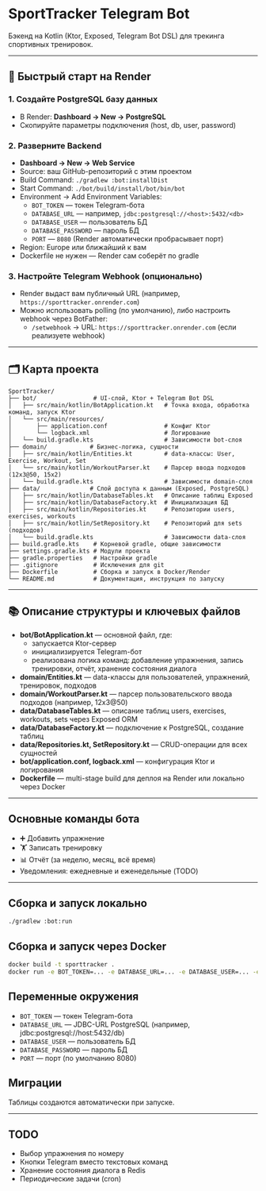 # SportTracker Telegram Bot

Бэкенд на Kotlin (Ktor, Exposed, Telegram Bot DSL) для трекинга спортивных тренировок.

---

## 🚀 Быстрый старт на Render

### 1. Создайте PostgreSQL базу данных
- В Render: **Dashboard → New → PostgreSQL**
- Скопируйте параметры подключения (host, db, user, password)

### 2. Разверните Backend
- **Dashboard → New → Web Service**
- Source: ваш GitHub-репозиторий с этим проектом
- Build Command: `./gradlew :bot:installDist`
- Start Command: `./bot/build/install/bot/bin/bot`
- Environment → Add Environment Variables:
  - `BOT_TOKEN` — токен Telegram-бота
  - `DATABASE_URL` — например, `jdbc:postgresql://<host>:5432/<db>`
  - `DATABASE_USER` — пользователь БД
  - `DATABASE_PASSWORD` — пароль БД
  - `PORT` — `8080` (Render автоматически пробрасывает порт)
- Region: Europe или ближайший к вам
- Dockerfile не нужен — Render сам соберёт по gradle

### 3. Настройте Telegram Webhook (опционально)
- Render выдаст вам публичный URL (например, `https://sporttracker.onrender.com`)
- Можно использовать polling (по умолчанию), либо настроить webhook через BotFather:
  - `/setwebhook` → URL: `https://sporttracker.onrender.com` (если реализуете webhook)

---

## 🗂 Карта проекта

```
SportTracker/
├── bot/                # UI-слой, Ktor + Telegram Bot DSL
│   ├── src/main/kotlin/BotApplication.kt   # Точка входа, обработка команд, запуск Ktor
│   └── src/main/resources/
│       ├── application.conf                # Конфиг Ktor
│       └── logback.xml                     # Логирование
│   └── build.gradle.kts                    # Зависимости bot-слоя
├── domain/            # Бизнес-логика, сущности
│   ├── src/main/kotlin/Entities.kt         # data-классы: User, Exercise, Workout, Set
│   └── src/main/kotlin/WorkoutParser.kt    # Парсер ввода подходов (12x3@50, 15x2)
│   └── build.gradle.kts                    # Зависимости domain-слоя
├── data/              # Слой доступа к данным (Exposed, PostgreSQL)
│   ├── src/main/kotlin/DatabaseTables.kt   # Описание таблиц Exposed
│   ├── src/main/kotlin/DatabaseFactory.kt  # Инициализация БД
│   ├── src/main/kotlin/Repositories.kt     # Репозитории users, exercises, workouts
│   ├── src/main/kotlin/SetRepository.kt    # Репозиторий для sets (подходов)
│   └── build.gradle.kts                    # Зависимости data-слоя
├── build.gradle.kts    # Корневой gradle, общие зависимости
├── settings.gradle.kts # Модули проекта
├── gradle.properties   # Настройки gradle
├── .gitignore          # Исключения для git
├── Dockerfile          # Сборка и запуск в Docker/Render
└── README.md           # Документация, инструкция по запуску
```

---

## 📚 Описание структуры и ключевых файлов

- **bot/BotApplication.kt** — основной файл, где:
  - запускается Ktor-сервер
  - инициализируется Telegram-бот
  - реализована логика команд: добавление упражнения, запись тренировки, отчёт, хранение состояния диалога
- **domain/Entities.kt** — data-классы для пользователей, упражнений, тренировок, подходов
- **domain/WorkoutParser.kt** — парсер пользовательского ввода подходов (например, 12x3@50)
- **data/DatabaseTables.kt** — описание таблиц users, exercises, workouts, sets через Exposed ORM
- **data/DatabaseFactory.kt** — подключение к PostgreSQL, создание таблиц
- **data/Repositories.kt, SetRepository.kt** — CRUD-операции для всех сущностей
- **bot/application.conf, logback.xml** — конфигурация Ktor и логирования
- **Dockerfile** — multi-stage build для деплоя на Render или локально через Docker

---

## Основные команды бота
- ➕ Добавить упражнение
- 🏋️ Записать тренировку
- 📊 Отчёт (за неделю, месяц, всё время)
- Уведомления: ежедневные и еженедельные (TODO)

---

## Сборка и запуск локально

```sh
./gradlew :bot:run
```

## Сборка и запуск через Docker

```sh
docker build -t sporttracker .
docker run -e BOT_TOKEN=... -e DATABASE_URL=... -e DATABASE_USER=... -e DATABASE_PASSWORD=... -p 8080:8080 sporttracker
```

## Переменные окружения
- `BOT_TOKEN` — токен Telegram-бота
- `DATABASE_URL` — JDBC-URL PostgreSQL (например, jdbc:postgresql://host:5432/db)
- `DATABASE_USER` — пользователь БД
- `DATABASE_PASSWORD` — пароль БД
- `PORT` — порт (по умолчанию 8080)

## Миграции
Таблицы создаются автоматически при запуске.

---

## TODO
- Выбор упражнения по номеру
- Кнопки Telegram вместо текстовых команд
- Хранение состояния диалога в Redis
- Периодические задачи (cron) 